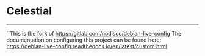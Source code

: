 # Celestial
----------------------
``This is the fork of https://gitlab.com/nodiscc/debian-live-config
The documentation on configuring this project can be found here: https://debian-live-config.readthedocs.io/en/latest/custom.html
